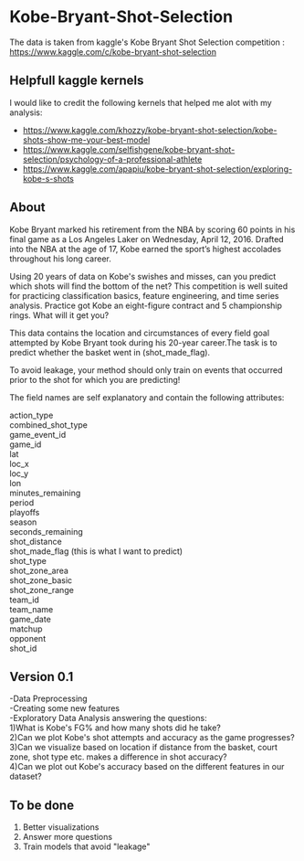 # Kobe-Bryant-Shot-Selection
The data is taken from kaggle's Kobe Bryant Shot Selection competition : https://www.kaggle.com/c/kobe-bryant-shot-selection  

## Helpfull kaggle kernels
I would like to credit the following kernels that helped me alot with my analysis:
  *  https://www.kaggle.com/khozzy/kobe-bryant-shot-selection/kobe-shots-show-me-your-best-model
  *  https://www.kaggle.com/selfishgene/kobe-bryant-shot-selection/psychology-of-a-professional-athlete  
  *  https://www.kaggle.com/apapiu/kobe-bryant-shot-selection/exploring-kobe-s-shots

## About
Kobe Bryant marked his retirement from the NBA by scoring 60 points in his final game as a Los Angeles Laker on Wednesday, April 12,    2016. Drafted into the NBA at the age of 17, Kobe earned the sport’s highest accolades throughout his long career.  
  
Using 20 years of data on Kobe's swishes and misses, can you predict which shots will find the bottom of the net? This competition is well suited for practicing classification basics, feature engineering, and time series analysis. Practice got Kobe an eight-figure  contract and 5 championship rings. What will it get you?  
  
This data contains the location and circumstances of every field goal attempted by Kobe Bryant took during his 20-year career.The task is to predict whether the basket went in (shot_made_flag).  

To avoid leakage, your method should only train on events that occurred prior to the shot for which you are predicting!     
    
The field names are self explanatory and contain the following attributes:    
   
action_type  
combined_shot_type  
game_event_id  
game_id  
lat   
loc_x  
loc_y  
lon   
minutes_remaining  
period  
playoffs  
season   
seconds_remaining  
shot_distance  
shot_made_flag (this is what I want to predict)  
shot_type  
shot_zone_area  
shot_zone_basic  
shot_zone_range  
team_id  
team_name  
game_date  
matchup  
opponent  
shot_id  
   
## Version 0.1
-Data Preprocessing   
-Creating some new features  
-Exploratory Data Analysis answering the questions:  
    1)What is Kobe's FG% and how many shots did he take?  
    2)Can we plot Kobe's shot attempts and accuracy as the game progresses?  
    3)Can we visualize based on location if distance from the basket, court zone, shot type etc. makes a difference in shot accuracy?   
    4)Can we plot out Kobe's accuracy based on the different features in our dataset?  
  
## To be done
1) Better visualizations  
2) Answer more questions  
3) Train models that avoid "leakage"  
